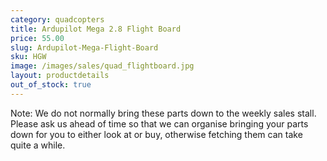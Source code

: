 ```yaml
---
category: quadcopters
title: Ardupilot Mega 2.8 Flight Board
price: 55.00
slug: Ardupilot-Mega-Flight-Board
sku: HGW
image: /images/sales/quad_flightboard.jpg
layout: productdetails
out_of_stock: true
---
```

Note: We do not normally bring these parts down to the weekly sales stall. Please ask us ahead of time so that we can organise bringing your parts down for you to either look at or buy, otherwise fetching them can take quite a while.
